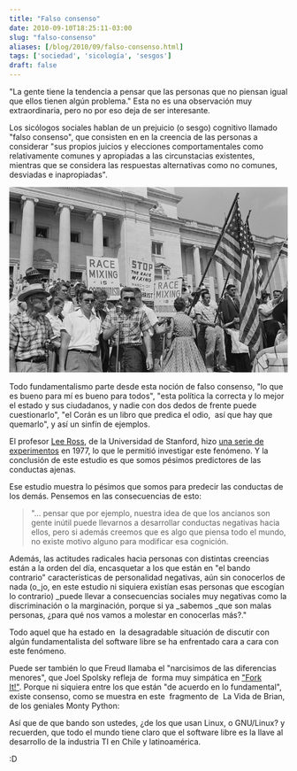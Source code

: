 ```yaml
---
title: "Falso consenso"
date: 2010-09-10T18:25:11-03:00
slug: "falso-consenso"
aliases: [/blog/2010/09/falso-consenso.html]
tags: ['sociedad', 'sicología', 'sesgos']
draft: false
---
```


"La gente tiene la tendencia a pensar que las personas que no piensan
igual que ellos tienen algún problema." Esta no es una observación muy
extraordinaria, pero no por eso deja de ser interesante.

Los sicólogos sociales hablan de un prejuicio (o sesgo) cognitivo
llamado "falso consenso", que consisten en en la creencia de las
personas a considerar "sus propios juicios y elecciones
comportamentales como relativamente comunes y apropiadas a las
circunstacias existentes, mientras que se considera las respuestas
alternativas como no comunes, desviadas e inapropiadas".

![](Little_Rock_integration_protest.jpg)

Todo fundamentalismo parte desde esta noción de falso consenso, "lo que
es bueno para mí es bueno para todos", "esta política la correcta y lo
mejor el estado y sus ciudadanos, y nadie con dos dedos de frente puede
cuestionarlo", "el Corán es un libro que predica el odio,  así que hay
que quemarlo", y así un sinfín de ejemplos.

El profesor [Lee Ross](http://en.wikipedia.org/wiki/Lee_Ross), de la
Universidad de Stanford, hizo 
[una serie de experimentos](http://nosolofreud.wordpress.com/2010/01/18/el-falso-consenso/)
en 1977, lo que le permitió investigar este fenómeno. Y la conclusión de
este estudio es que somos pésimos predictores de las conductas ajenas.

Ese estudio muestra lo pésimos que somos para predecir las conductas de
los demás. Pensemos en las consecuencias de esto:

> "... pensar que por ejemplo, nuestra idea de que los ancianos son
> gente inútil puede llevarnos a desarrollar conductas negativas hacia
> ellos, pero si además creemos que es algo que piensa todo el mundo, no
> existe motivo alguno para modificar esa cognición.

Además, las actitudes radicales hacia personas con distintas creencias
están a la orden del día, encasquetar a los que están en "el bando
contrario" características de personalidad negativas, aún sin conocerlos
de nada (o\_jo, en este estudio ni siquiera existían esas personas que
escogían lo contrario) \_puede llevar a consecuencias sociales muy
negativas como la discriminación o la marginación, porque si
ya \_sabemos \_que son malas personas, ¿para qué nos vamos a molestar en
conocerlas más?."

Todo aquel que ha estado en  la desagradable situación de discutir con
algún fundamentalista del software libre se ha enfrentado cara a cara
con este fenómeno.

Puede ser también lo que Freud llamaba el "narcisimos de las
diferencias menores", que Joel Spolsky refleja de  forma muy simpática
en ["Fork
It!"](http://blog.stackoverflow.com/2010/09/fork-it/). Porque ni
siquiera entre los que están "de acuerdo en lo fundamental", existe
consenso, como se muestra en este  fragmento de  La Vida de Brian, de
los geniales Monty Python:

Así que de que bando son ustedes, ¿de los que usan Linux, o GNU/Linux? y
recuerden, que todo el mundo tiene claro que el software libre es la
llave al desarrollo de la industria TI en Chile y latinoamérica.

:D
